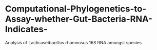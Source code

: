 # Computational-Phylogenetics-to-Assay-whether-Gut-Bacteria-RNA-Indicates-
Analysis of Lacticaseibacillus rhamnosus 16S RNA amongst species.


